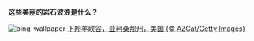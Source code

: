 
**这些美丽的岩石波浪是什么？**

![bing-wallpaper](https://www.bing.com/th?id=OHR.LowerAntelopeAZ_ZH-CN4758496750_1920x1080.jpg)
[下羚羊峡谷，亚利桑那州，美国 (© AZCat/Getty Images)](https://www.bing.com/search?q=%E7%BE%9A%E7%BE%8A%E5%B3%A1%E8%B0%B7&amp;form=hpcapt&amp;mkt=zh-cn)
  